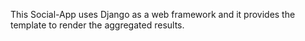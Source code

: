 This Social-App uses Django as a web framework and it provides the template to render the aggregated results.